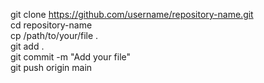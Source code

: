 git clone https://github.com/username/repository-name.git  
cd repository-name  
cp /path/to/your/file .  
git add .  
git commit -m "Add your file"  
git push origin main
